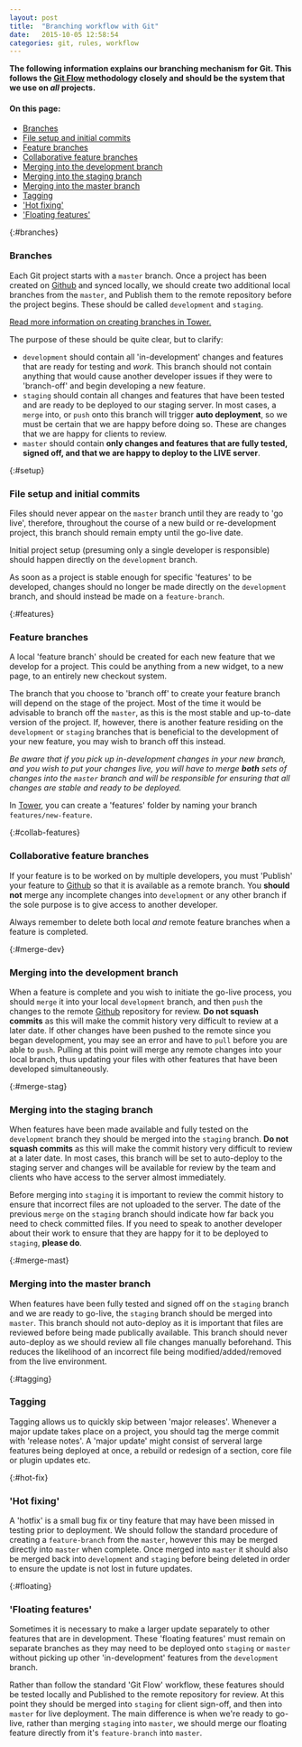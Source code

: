 ```yaml
---
layout: post
title:  "Branching workflow with Git"
date:   2015-10-05 12:58:54
categories: git, rules, workflow
---
```

**The following information explains our branching mechanism for Git. This follows the [Git Flow][gitflow] methodology closely and should be the system that we use on *all* projects.**

#### On this page:

* [Branches](#branches)
* [File setup and initial commits](#setup)
* [Feature branches](#features)
* [Collaborative feature branches](#collab-features)
* [Merging into the development branch](#merge-dev)
* [Merging into the staging branch](#merge-stag)
* [Merging into the master branch](#merge-mast)
* [Tagging](#tagging)
* ['Hot fixing'](#hot-fix)
* ['Floating features'](#floating)

{:#branches}
### Branches

Each Git project starts with a `master` branch. Once a project has been created on [Github][github] and synced locally, we should create two additional local branches from the `master`, and Publish them to the remote repository before the project begins. These should be called `development` and `staging`.

[Read more information on creating branches in Tower.][tower-branches]

The purpose of these should be quite clear, but to clarify: 

* `development` should contain all 'in-development' changes and features that are ready for testing and *work*. This branch should not contain anything that would cause another developer issues if they were to 'branch-off' and begin developing a new feature.
* `staging` should contain all changes and features that have been tested and are ready to be deployed to our staging server. In most cases, a `merge` into, or `push` onto this branch will trigger **auto deployment**, so we must be certain that we are happy before doing so. These are changes that we are happy for clients to review.
* `master` should contain **only changes and features that are fully tested, signed off, and that we are happy to deploy to the LIVE server**. 

{:#setup}
### File setup and initial commits

Files should never appear on the `master` branch until they are ready to 'go live', therefore, throughout the course of a new build or re-development project, this branch should remain empty until the go-live date.

Initial project setup (presuming only a single developer is responsible) should happen directly on the `development` branch.

As soon as a project is stable enough for specific 'features' to be developed, changes should no longer be made directly on the `development` branch, and should instead be made on a `feature-branch`.

{:#features}
### Feature branches

A local 'feature branch' should be created for each new feature that we develop for a project. This could be anything from a new widget, to a new page, to an entirely new checkout system.

The branch that you choose to 'branch off' to create your feature branch will depend on the stage of the project. Most of the time it would be advisable to branch off the `master`, as this is the most stable and up-to-date version of the project. If, however, there is another feature residing on the `development` or `staging` branches that is beneficial to the development of your new feature, you may wish to branch off this instead.

*Be aware that if you pick up in-development changes in your new branch, and you wish to put your changes live, you will have to merge **both** sets of changes into the `master` branch and will be responsible for ensuring that all changes are stable and ready to be deployed.*

In [Tower][tower], you can create a 'features' folder by naming your branch `features/new-feature`.

{:#collab-features}
### Collaborative feature branches

If your feature is to be worked on by multiple developers, you must 'Publish' your feature to [Github][github] so that it is available as a remote branch. You **should not** merge any incomplete changes into `development` or any other branch if the sole purpose is to give access to another developer.

Always remember to delete both local *and* remote feature branches when a feature is completed.

{:#merge-dev}
### Merging into the development branch

When a feature is complete and you wish to initiate the go-live process, you should `merge` it into your local `development` branch, and then `push` the changes to the remote [Github][github] repository for review. **Do not squash commits** as this will make the commit history very difficult to review at a later date. If other changes have been pushed to the remote since you began development, you may see an error and have to `pull` before you are able to `push`. Pulling at this point will merge any remote changes into your local branch, thus updating your files with other features that have been developed simultaneously.

{:#merge-stag}
### Merging into the staging branch

When features have been made available and fully tested on the `development` branch they should be merged into the `staging` branch. **Do not squash commits** as this will make the commit history very difficult to review at a later date. In most cases, this branch will be set to auto-deploy to the staging server and changes will be available for review by the team and clients who have access to the server almost immediately. 

Before merging into `staging` it is important to review the commit history to ensure that incorrect files are not uploaded to the server. The date of the previous `merge` on the `staging` branch should indicate how far back you need to check committed files. If you need to speak to another developer about their work to ensure that they are happy for it to be deployed to `staging`, **please do**.

{:#merge-mast}
### Merging into the master branch

When features have been fully tested and signed off on the `staging` branch and we are ready to go-live, the `staging` branch should be merged into `master`. This branch should not auto-deploy as it is important that files are reviewed before being made publically available. This branch should never auto-deploy as we should review all file changes manually beforehand. This reduces the likelihood of an incorrect file being modified/added/removed from the live environment.

{:#tagging}
### Tagging

Tagging allows us to quickly skip between 'major releases'. Whenever a major update takes place on a project, you should tag the merge commit with 'release notes'. A 'major update' might consist of serveral large features being deployed at once, a rebuild or redesign of a section, core file or plugin updates etc.

{:#hot-fix}
### 'Hot fixing'

A 'hotfix' is a small bug fix or tiny feature that may have been missed in testing prior to deployment. We should follow the standard procedure of creating a `feature-branch` from the `master`, however this may be merged directly into `master` when complete. Once merged into `master` it should also be merged back into `development` and `staging` before being deleted in order to ensure the update is not lost in future updates.

{:#floating}
### 'Floating features'

Sometimes it is necessary to make a larger update separately to other features that are in development. These 'floating features' must remain on separate branches as they may need to be deployed onto `staging` or `master` without picking up other 'in-development' features from the `development` branch.

Rather than follow the standard 'Git Flow' workflow, these features should be tested locally and Published to the remote repository for review. At this point they should be merged into `staging` for client sign-off, and then into `master` for live deployment. The main difference is when we're ready to go-live, rather than merging `staging` into `master`, we should merge our floating feature directly from it's `feature-branch` into `master`.

[github]: http://www.github.com
[tower]: http://www.git-tower.com
[tower-branches]:    http://www.git-tower.com/help/mac/branches-and-tags/overview
[gitflow]:  https://www.atlassian.com/git/tutorials/comparing-workflows/gitflow-workflow
